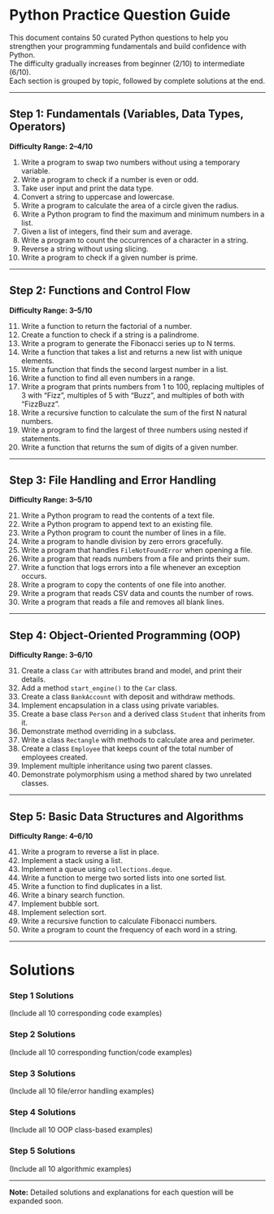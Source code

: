 # Python Practice Question Guide

This document contains 50 curated Python questions to help you strengthen your programming fundamentals and build confidence with Python.  
The difficulty gradually increases from beginner (2/10) to intermediate (6/10).  
Each section is grouped by topic, followed by complete solutions at the end.

---

## Step 1: Fundamentals (Variables, Data Types, Operators)

**Difficulty Range: 2–4/10**

1. Write a program to swap two numbers without using a temporary variable.  
2. Write a program to check if a number is even or odd.  
3. Take user input and print the data type.  
4. Convert a string to uppercase and lowercase.  
5. Write a program to calculate the area of a circle given the radius.  
6. Write a Python program to find the maximum and minimum numbers in a list.  
7. Given a list of integers, find their sum and average.  
8. Write a program to count the occurrences of a character in a string.  
9. Reverse a string without using slicing.  
10. Write a program to check if a given number is prime.

---

## Step 2: Functions and Control Flow

**Difficulty Range: 3–5/10**

11. Write a function to return the factorial of a number.  
12. Create a function to check if a string is a palindrome.  
13. Write a program to generate the Fibonacci series up to N terms.  
14. Write a function that takes a list and returns a new list with unique elements.  
15. Write a function that finds the second largest number in a list.  
16. Write a function to find all even numbers in a range.  
17. Write a program that prints numbers from 1 to 100, replacing multiples of 3 with “Fizz”, multiples of 5 with “Buzz”, and multiples of both with “FizzBuzz”.  
18. Write a recursive function to calculate the sum of the first N natural numbers.  
19. Write a program to find the largest of three numbers using nested if statements.  
20. Write a function that returns the sum of digits of a given number.

---

## Step 3: File Handling and Error Handling

**Difficulty Range: 3–5/10**

21. Write a Python program to read the contents of a text file.  
22. Write a Python program to append text to an existing file.  
23. Write a Python program to count the number of lines in a file.  
24. Write a program to handle division by zero errors gracefully.  
25. Write a program that handles `FileNotFoundError` when opening a file.  
26. Write a program that reads numbers from a file and prints their sum.  
27. Write a function that logs errors into a file whenever an exception occurs.  
28. Write a program to copy the contents of one file into another.  
29. Write a program that reads CSV data and counts the number of rows.  
30. Write a program that reads a file and removes all blank lines.

---

## Step 4: Object-Oriented Programming (OOP)

**Difficulty Range: 3–6/10**

31. Create a class `Car` with attributes brand and model, and print their details.  
32. Add a method `start_engine()` to the `Car` class.  
33. Create a class `BankAccount` with deposit and withdraw methods.  
34. Implement encapsulation in a class using private variables.  
35. Create a base class `Person` and a derived class `Student` that inherits from it.  
36. Demonstrate method overriding in a subclass.  
37. Write a class `Rectangle` with methods to calculate area and perimeter.  
38. Create a class `Employee` that keeps count of the total number of employees created.  
39. Implement multiple inheritance using two parent classes.  
40. Demonstrate polymorphism using a method shared by two unrelated classes.

---

## Step 5: Basic Data Structures and Algorithms

**Difficulty Range: 4–6/10**

41. Write a program to reverse a list in place.  
42. Implement a stack using a list.  
43. Implement a queue using `collections.deque`.  
44. Write a function to merge two sorted lists into one sorted list.  
45. Write a function to find duplicates in a list.  
46. Write a binary search function.  
47. Implement bubble sort.  
48. Implement selection sort.  
49. Write a recursive function to calculate Fibonacci numbers.  
50. Write a program to count the frequency of each word in a string.

---

# Solutions

### Step 1 Solutions
(Include all 10 corresponding code examples)

### Step 2 Solutions
(Include all 10 corresponding function/code examples)

### Step 3 Solutions
(Include all 10 file/error handling examples)

### Step 4 Solutions
(Include all 10 OOP class-based examples)

### Step 5 Solutions
(Include all 10 algorithmic examples)

---

**Note:** Detailed solutions and explanations for each question will be expanded soon.
